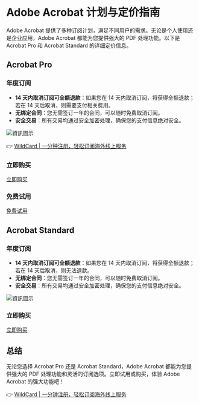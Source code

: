 # Adobe Acrobat 计划与定价指南

Adobe Acrobat 提供了多种订阅计划，满足不同用户的需求。无论是个人使用还是企业应用，Adobe Acrobat 都能为您提供强大的 PDF 处理功能。以下是 Acrobat Pro 和 Acrobat Standard 的详细定价信息。

## Acrobat Pro

### 年度订阅
- **14 天内取消订阅可全额退款**：如果您在 14 天内取消订阅，将获得全额退款；若在 14 天后取消，则需要支付相关费用。
- **无绑定合同**：您无需签订一年的合同，可以随时免费取消订阅。
- **安全交易**：所有交易均通过安全加密处理，确保您的支付信息绝对安全。

![資訊圖示](https://www.adobe.com/content/dam/dx-dc/us/en/acrobat/pricing/compare-versions/1_Icon_Info_Outline.svg)

👉 [WildCard | 一分钟注册，轻松订阅海外线上服务](https://bbtdd.com/WildCard)

### 立即购买
[立即购买](https://www.adobe.com/tw/acrobat/pricing.html)

### 免费试用
[免费试用](https://www.adobe.com/tw/acrobat/pricing.html)

## Acrobat Standard

### 年度订阅
- **14 天内取消订阅可全额退款**：如果您在 14 天内取消订阅，将获得全额退款；若在 14 天后取消，则无法退款。
- **无绑定合同**：您无需签订一年的合同，可以随时免费取消订阅。
- **安全交易**：所有交易均通过安全加密处理，确保您的支付信息绝对安全。

![資訊圖示](https://www.adobe.com/content/dam/dx-dc/us/en/acrobat/pricing/compare-versions/1_Icon_Info_Outline.svg)

### 立即购买
[立即购买](https://www.adobe.com/tw/acrobat/pricing.html)

## 总结
无论您选择 Acrobat Pro 还是 Acrobat Standard，Adobe Acrobat 都能为您提供强大的 PDF 处理功能和灵活的订阅选项。立即试用或购买，体验 Adobe Acrobat 的强大功能吧！

👉 [WildCard | 一分钟注册，轻松订阅海外线上服务](https://bbtdd.com/WildCard)